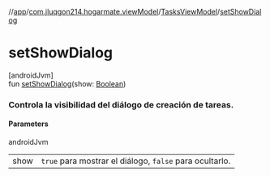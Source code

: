 //[app](../../../index.md)/[com.jluqgon214.hogarmate.viewModel](../index.md)/[TasksViewModel](index.md)/[setShowDialog](set-show-dialog.md)

# setShowDialog

[androidJvm]\
fun [setShowDialog](set-show-dialog.md)(show: [Boolean](https://kotlinlang.org/api/latest/jvm/stdlib/kotlin-stdlib/kotlin/-boolean/index.html))

###  Controla la visibilidad del diálogo de creación de tareas.

#### Parameters

androidJvm

| | |
|---|---|
| show | `true` para mostrar el diálogo, `false` para ocultarlo. |
